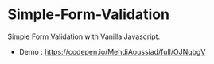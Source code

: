 # Simple-Form-Validation
Simple Form Validation with Vanilla Javascript.
- Demo : https://codepen.io/MehdiAoussiad/full/OJNqbgV
